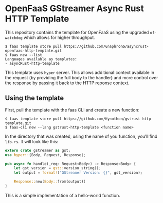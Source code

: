 # OpenFaaS GStreamer Async Rust HTTP Template

This repository contains the template for OpenFaaS using the upgraded `of-watchdog` which allows for higher throughput.

```
$ faas template store pull https://github.com/GnaphronG/asyncrust-openfaas-http-template.git
$ faas new --list
Languages available as templates:
- asyncRust-http-template
```

This template uses `hyper` server. This allows additional context available in the request (by providing the full body to the handler) and more control over the response by passing it back to the HTTP reponse context.

## Using the template
First, pull the template with the faas CLI and create a new function:

```
$ faas template store pull https://github.com/Kynothon/gstrust-http-template.git
$ faas-cli new --lang gstrust-http-template <function name>
```

In the directory that was created, using the name of you function, you'll find `lib.rs`. It will look like this:

``` rust
extern crate gstreamer as gst;
use hyper::{Body, Request, Response};

pub async fn handle(_req: Request<Body>) -> Response<Body> {
    let gst_version = gst::version_string();
    let output = format!("GStreamer Version: {}", gst_version);

    Response::new(Body::from(output))
}
```

This is a simple implementation of a hello-world function. 

